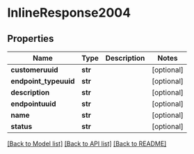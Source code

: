 # InlineResponse2004

## Properties
Name | Type | Description | Notes
------------ | ------------- | ------------- | -------------
**customeruuid** | **str** |  | [optional] 
**endpoint_typeuuid** | **str** |  | [optional] 
**description** | **str** |  | [optional] 
**endpointuuid** | **str** |  | [optional] 
**name** | **str** |  | [optional] 
**status** | **str** |  | [optional] 

[[Back to Model list]](../README.md#documentation-for-models) [[Back to API list]](../README.md#documentation-for-api-endpoints) [[Back to README]](../README.md)


